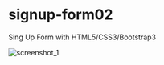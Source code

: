 # signup-form02
Sing Up Form with HTML5/CSS3/Bootstrap3

![screenshot_1](https://user-images.githubusercontent.com/25196150/37407904-38acf10e-279b-11e8-8c4f-3789111bf63f.jpg)
